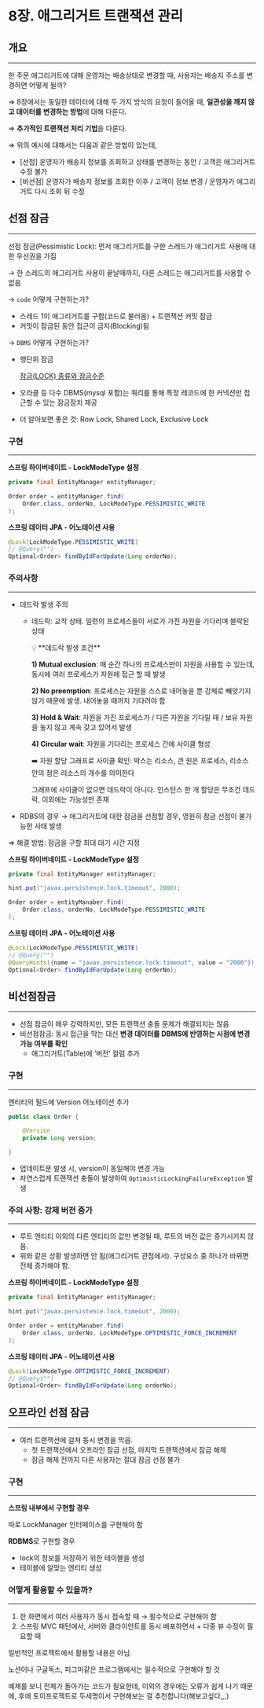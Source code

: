 # 8장. 애그리거트 트랜잭션 관리

## 개요

---

한 주문 애그리거트에 대해 운영자는 배송상태로 변경할 때, 사용자는 배송지 주소를 변경하면 어떻게 될까?

⇒ 8장에서는 동일한 데이터에 대해 두 가지 방식의 요청이 들어올 때, **일관성을 깨지 않고 데이터를 변경하는 방법**에 대해 다룬다.

⇒ **추가적인 트랜잭션 처리 기법**을 다룬다. 

⇒ 위의 예시에 대해서는 다음과 같은 방법이 있는데,

- [선점] 운영자가 배송지 정보를 조회하고 상태를 변경하는 동안 / 고객은 애그리거트 수정 불가
- [비선점] 운영자가 배송지 정보를 조회한 이후 / 고객이 정보 변경 / 운영자가 애그리거트 다시 조회 뒤 수정

## 선점 잠금

---

선점 잠금(Pessimistic Lock): 먼저 애그리거트를 구한 스레드가 애그리거트 사용에 대한 우선권을 가짐

→ 한 스레드의 애그리거트 사용이 끝날때까지, 다른 스레드는 애그리거트를 사용할 수 없음

→  `code` 어떻게 구현하는가?

- 스레드 1이 애그리거트를 구함(코드로 불러옴) + 트랜잭션 커밋 잠금
- 커밋이 잠금된 동안 접근이 금지(Blocking)됨

→ `DBMS` 어떻게 구현하는가?

- 행단위 잠금
    
    [잠금(LOCK) 종류와 잠금수준](https://battleracoon.tistory.com/2)
    
- 오라클 등 다수 DBMS(mysql 포함)는 쿼리를 통해 특정 레코드에 한 커넥션만 접근할 수 있는 잠금잠치 제공
- 더 알아보면 좋은 것: Row Lock, Shared Lock, Exclusive Lock

### 구현

---

**스프링 하이버네이트 - LockModeType 설정**

```java
private final EntityManager entityManager;

Order order = entityManager.find(
	Order.class, orderNo, LockModeType.PESSIMISTIC_WRITE
);
```

**스프링 데이터 JPA - 어노테이션 사용**

```java
@Lock(LockModeType.PESSIMISTIC_WRITE)
// @Query("")
Optional<Order> findByIdForUpdate(Long orderNo);
```

### 주의사항

---

- 데드락 발생 주의
    - 데드락: 교착 상태. 일련의 프로세스들이 서로가 가진 자원을 기다리며 블락된 상태
        
        <aside>
        💡 **데드락 발생 조건**
        
        **1) Mutual exclusion**: 매 순간 하나의 프로세스만이 자원을 사용할 수 있는데, 동시에 여러 프로세스가 자원에 접근 할 때 발생
        
        **2) No preemption**: 프로세스는 자원을 스스로 내어놓을 뿐 강제로 빼앗기지 않기 때문에 발생. 내어놓을 때까지 기다려야 함
        
        **3) Hold & Wait**: 자원을 가진 프로세스가 / 다른 자원을 기다릴 때 / 보유 자원을 놓지 않고 계속 갖고 있어서 발생
        
        **4) Circular wait**: 자원을 기다리는 프로세스 간에 사이클 형성
        
        ➡️ 자원 할당 그래프로 사이클 확인: 박스는 리소스, 큰 원은 프로세스, 리소스 안의 점은 리소스의 개수를 의미한다
        
        그래프에 사이클이 없으면 데드락이 아니다. 인스턴스 한 개 할당은 무조건 데드락, 이외에는 가능성만 존재
        
        </aside>
        
- RDBS의 경우 → 애그리거트에 대한 잠금을 선점할 경우, 영원히 잠금 선점이 불가능한 사태 발생

⇒ 해결 방법: 잠금을 구할 최대 대기 시간 지정

**스프링 하이버네이트 - LockModeType 설정**

```java
private final EntityManager entityManager;

hint.put("javax.persistence.lock.timeout", 2000);

Order order = entityManaber.find(
	Order.class, orderNo, LockModeType.PESSIMISTIC_WRITE
);
```

**스프링 데이터 JPA - 어노테이션 사용**

```java
@Lock(LockModeType.PESSIMISTIC_WRITE)
// @Query("")
@QueryHints({name = "javax.persistence.lock.timeout", value = "2000"})
Optional<Order> findByIdForUpdate(Long orderNo);
```

## 비선점잠금

---

- 선점 잠금이 매우 강력하지만, 모든 트랜잭션 충돌 문제가 해결되지는 않음
- 비선점잠금: 동시 접근을 막는 대신 **************************************************변경 데이터를 DBMS에 반영하는 시점에 변경 가능 여부를 확인**************************************************
    - 애그리거트(Table)에 ‘버전’ 컬럼 추가

### 구현

---

엔티티의 필드에 Version 어노테이션 추가

```java
public class Order {

	@Version
	private Long version;

}
```

- 업데이트문 발생 시, version이 동일해야 변경 가능
- 자연스럽게 트랜잭션 충돌이 발생하여 `OptimisticLockingFailureException` 발생

### 주의 사항: 강제 버전 증가

---

- 루트 엔티티 이외의 다른 엔티티의 값만 변경될 때, 루트의 버전 값은 증가시키지 않음.
- 위와 같은 상황 발생하면 안 됨(애그리거트 관점에서). 구성요소 중 하나가 바뀌면 전체 증가해야 함.

**스프링 하이버네이트 - LockModeType 설정**

```java
private final EntityManager entityManager;

hint.put("javax.persistence.lock.timeout", 2000);

Order order = entityManaber.find(
	Order.class, orderNo, LockModeType.OPTIMISTIC_FORCE_INCREMENT
);
```

**스프링 데이터 JPA - 어노테이션 사용**

```java
@Lock(LockModeType.OPTIMISTIC_FORCE_INCREMENT)
// @Query("")
Optional<Order> findByIdForUpdate(Long orderNo);
```

## 오프라인 선점 잠금

---

- 여러 트랜잭션에 걸쳐 동시 변경을 막음.
    - 첫 트랜잭션에서 오프라인 잠금 선점, 마지막 트랜잭션에서 잠금 해제
    - 잠금 해제 전까지 다른 사용자는 절대 잠금 선점 불가

### 구현

---

**스프링 내부에서 구현할 경우**

따로 LockManager 인터페이스를 구현해야 함

**RDBMS**로 구현할 경우

- lock의 정보를 저장하기 위한 테이블을 생성
- 테이블에 알맞는 엔티티 생성

### 어떻게 활용할 수 있을까?

---

1. 한 화면에서 여러 사용자가 동시 접속할 때 → 필수적으로 구현해야 함
2. 스프링 MVC 패턴에서, 서버와 클라이언트를 동시 배포하면서 + 다중 뷰 수정이 필요할 때

일반적인 프로젝트에서 활용할 내용은 아님.

노션이나 구글독스, 피그마같은 프로그램에서는 필수적으로 구현해야 할 것

예제를 보니 전체가 돌아가는 코드가 필요한데, 이외의 경우에는 오류가 쉽게 나기 때문에, 후에 토이프로젝트로 두세명이서 구현해보는 걸 추천합니다(해보고싶다,,,)
